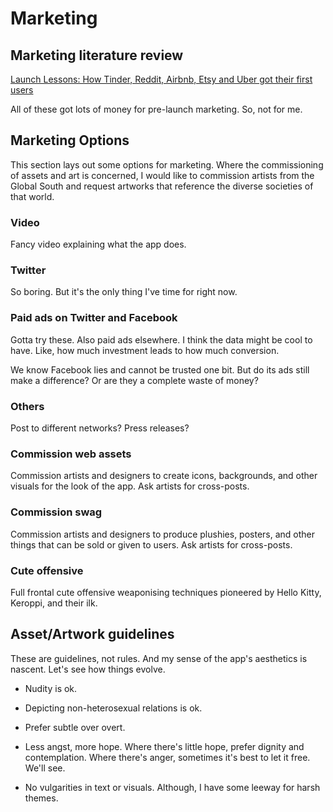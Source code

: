 # Marketing

## Marketing literature review

[Launch Lessons: How Tinder, Reddit, Airbnb, Etsy and Uber got their first users](https://www.freecodecamp.org/news/growth-hacking-lessons-from-the-big-guys-daebb2c791d2/)

All of these got lots of money for pre-launch marketing. So, not for me.

## Marketing Options

This section lays out some options for marketing. Where the commissioning of assets and art is concerned, I would like to commission artists from the Global South and request artworks that reference the diverse societies of that world.

### Video

Fancy video explaining what the app does.

### Twitter

So boring. But it's the only thing I've time for right now.

### Paid ads on Twitter and Facebook

Gotta try these. Also paid ads elsewhere. I think the data might be cool to have. Like, how much investment leads to how much conversion.

We know Facebook lies and cannot be trusted one bit. But do its ads still make a difference? Or are they a complete waste of money?

### Others

Post to different networks? Press releases?

### Commission web assets

Commission artists and designers to create icons, backgrounds, and other visuals for the look of the app. Ask artists for cross-posts.

### Commission swag

Commission artists and designers to produce plushies, posters, and other things that can be sold or given to users. Ask artists for cross-posts.

### Cute offensive

Full frontal cute offensive weaponising techniques pioneered by Hello Kitty, Keroppi, and their ilk.

## Asset/Artwork guidelines

These are guidelines, not rules. And my sense of the app's aesthetics is nascent. Let's see how things evolve.

- Nudity is ok.

- Depicting non-heterosexual relations is ok.

- Prefer subtle over overt.

- Less angst, more hope. Where there's little hope, prefer dignity and contemplation. Where there's anger, sometimes it's best to let it free. We'll see.

- No vulgarities in text or visuals. Although, I have some leeway for harsh themes.
